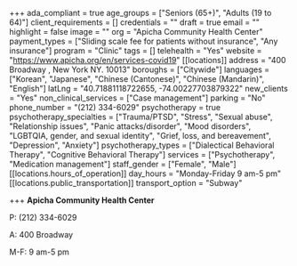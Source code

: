 +++
ada_compliant = true
age_groups = ["Seniors (65+)", "Adults (19 to 64)"]
client_requirements = []
credentials = ""
draft = true
email = ""
highlight = false
image = ""
org = "Apicha Community Health Center"
payment_types = ["Sliding scale fee for patients without insurance", "Any insurance"]
program = "Clinic"
tags = []
telehealth = "Yes"
website = "https://www.apicha.org/en/services-covid19"
[[locations]]
address = "400 Broadway , New York NY. 10013"
boroughs = ["Citywide"]
languages = ["Korean", "Japanese", "Chinese (Cantonese)", "Chinese (Mandarin)", "English"]
latLng = "40.71881118722655, -74.00227703879322"
new_clients = "Yes"
non_clinical_services = ["Case management"]
parking = "No"
phone_number = "(212) 334-6029"
psychotherapy = true
psychotherapy_specialties = ["Trauma/PTSD", "Stress", "Sexual abuse", "Relationship issues", "Panic attacks/disorder", "Mood disorders", "LGBTQIA, gender, and sexual identity", "Grief, loss, and bereavement", "Depression", "Anxiety"]
psychotherapy_types = ["Dialectical Behavioral Therapy", "Cognitive Behavioral Therapy"]
services = ["Psychotherapy", "Medication management"]
staff_gender = ["Female", "Male"]
[[locations.hours_of_operation]]
day_hours = "Monday-Friday 9 am-5 pm"
[[locations.public_transportation]]
transport_option = "Subway"

+++
**Apicha Community Health Center**

P: (212) 334-6029

A: 400 Broadway

M-F: 9 am-5 pm